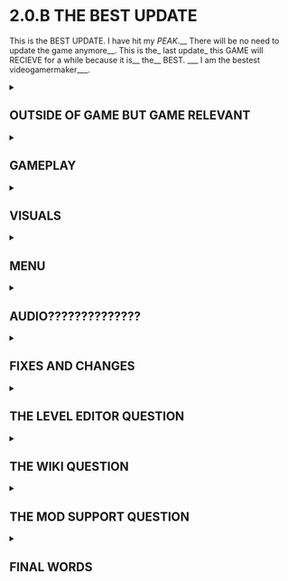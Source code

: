# 2.0.B THE BEST UPDATE

This is the BEST UPDATE. I have hit my _PEAK_.__ There will be no need to update the game anymore__. This is the_ last update_
this GAME will RECIEVE for a while because it is__ the__ BEST. ___ I am the bestest videogamermaker___.

<details><summary><h2>OUTSIDE OF GAME BUT GAME RELEVANT</h2></summary><p>

 - The GAME has a LICENSE
 - Game is sold seperately.

</p></details>
<details><summary><h2>GAMEPLAY</h2></summary><p>

 - I haven't changed much in how the character plays. I mean, why improve on perfection am i right?
   However, the levels that i offered before weren't the best, i mean, most of them were fine,
   but there were some pacing issues, and level 14 was really bad as a final level. So i did the
   sensible thing and completely trashed all of them and made completely new ones. I didn't reuse any layouts
   no none at all.
 - Just jumping above spikes was boring so there are some minor new mechanics.
 - If you ever felt, like you experienced peak while playing SR, but you could take a picture of this
   peak???? The press F2! Just press it. Press it so many times the pictures completely fill your PC.
   Then you will find true happiness.
 - You can press F6 to save a replay of what you were doing. It ain't no picture, so you probably
   do not want to use this useless feature.

</p></details>
<details><summary><h2>VISUALS</h2></summary><p>

 - SR is nolonger in the 4:3 aspect ratio, but in the glorious___ 5:3 aspect ratio___!
 - The game now sports a__ new visual style__, i worked REALLY HARD on it, i hope you like it.
 - If you ever felt, like you can't see S1 or XT9 because they blend into the bisexualy lit 
   enviroment too well, then you can enable outlines to make them more visible.
 - Also NEW TREES OMG I LOVE THERES!!! THEY ARE SO COOL! (_EVEN COOLER THAN SHIFTING AROUND THE
   COLOR OF DIRT_)

(trees here)

</p></details>
<details><summary><h2>MENU</h2></summary><p>

 - Menu has been overhalled, it nolonger looks like shaky hand teenager mouse drawings, but instead
   what a teen would find cool for visual design. Which is an improvement, i think. (I hope)
 - Hey! I happy that you are reading this dumb text, hopefully it is atleast a bit funny. As a little
   reward for your time, here is a code you can use in the game: `PH0N35C4M`

</p></details>
<details><summary><h2>AUDIO??????????????</h2></summary><p>

 - You are nolonger in complete silence? What?!
 - This tech is revolutionary, if you ever felt, like a hollow person while playing SR because of this, it is no more.

</p></details>
<details><summary><h2>FIXES AND CHANGES</h2></summary><p>

 - I have fixed all bugs. They are all gone. If you ever felt, like you found a bug, don't send it to me, it has already been fixed. I got them all. Bang Bang.
 - The___ feature___ of being able to walljump of sawblades has been made more consistent.
 - Fixed herobrine.

</p></details>
<details><summary><h2>THE LEVEL EDITOR QUESTION</h2></summary><p>

 - The Level Editor has been a point of contention for quite a while, and by that i mean the exact opposite.
   Nobody uses it. Out of the 100% percent of players that play SR 0% have even opened the Level Editor.
   Its has also been a pain in the arse to develop, there hasn't been a day of making levels where some simple
   feature doesn't decide to pull one over on me and decide to not work. Like, i had to fix the playtest feature
   milions of times, and it always somehow stops working randomly. And also it gives my coding abilities a bad rep, have you seen thousand
   line scripts of spaghetti and shit? Don't look at it. It sucks. So all that and more made me decide to remove it.
   No more level editor. It will not exist going foward. It does not exist. It is a fabrication. It didn't exist.
   We made it up. It's fiction.
 - If you ever felt, like you wanted to use the editor, you didn't.

</p></details>
<details><summary><h2>THE WIKI QUESTION</h2></summary><p>

 - Unlike the level editor, the wiki is still going to stay. I have a plan to update it so it has all the info it lacks.
 - This plan will start about yesterday evening next year.

</p></details>
<details><summary><h2>THE MOD SUPPORT QUESTION</h2></summary><p>

 - It is well known that the MOD SUPPORT is not comming soon, and with the cancelation of the late LEVEL EDITOR,
   it is safe to say that MOD SUPPORT will join it in the #LevelEditorIsOverParty.

</p></details>
<details><summary><h2>FINAL WORDS</h2></summary><p>

 - If you ever felt, your gone enyoj this videotgame peak.
 - Peak.
 - Peak!
 - PEAK!!!

</p></details>
